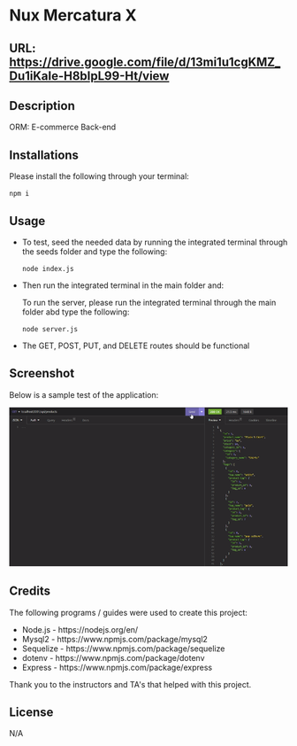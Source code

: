 # Nux Mercatura X

## URL: https://drive.google.com/file/d/13mi1u1cgKMZ_Du1iKaIe-H8bIpL99-Ht/view

## Description

ORM: E-commerce Back-end

## Installations

Please install the following through your terminal:

```
npm i
```

## Usage

<ul>
<li>
To test, seed the needed data by running the integrated terminal through the seeds folder and type the following: 

```
node index.js
```
</li>
<li>
Then run the integrated terminal in the main folder and:

To run the server, please run the integrated terminal through the main folder abd type the following: 

```
node server.js
```
</li>
<li> The GET, POST, PUT, and DELETE routes should be functional</li>
</ul>

## Screenshot

Below is a sample test of the application:

![ORM](./assets/img/sample.png)

## Credits

The following programs / guides were used to create this project:

<ul>
<li>Node.js - https://nodejs.org/en/</li>
<li>Mysql2 - https://www.npmjs.com/package/mysql2</li>
<li>Sequelize - https://www.npmjs.com/package/sequelize</li>
<li>dotenv - https://www.npmjs.com/package/dotenv</li>
<li>Express - https://www.npmjs.com/package/express</li>
</ul>

Thank you to the instructors and TA's that helped with this project.

## License

N/A
